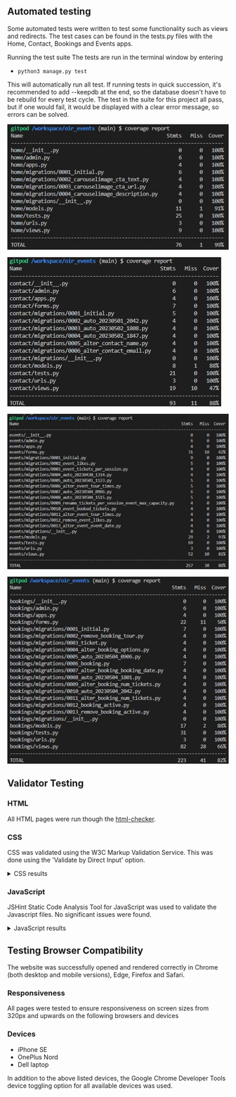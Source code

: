 
## Automated testing

Some automated tests were written to test some functionality such as views and redirects. The test cases can be found in the tests.py files with the Home, Contact, Bookings and Events apps.

Running the test suite
The tests are run in the terminal window by entering 

*     python3 manage.py test 

This will automatically run all test. If running tests in quick succession, it's recommended to add --keepdb at the end, so the database doesn't have to be rebuild for every test cycle. The test in the suite for this project all pass, but if one would fail, it would be displayed with a clear error message, so errors can be solved.

![Home app coverage report image](docs/readme_images/test/coverage-report-home.jpg) 

![Contact app coverage report image](docs/readme_images/test/coverage-report-contact.jpg) 

![Events app coverage report image](docs/readme_images/test/coverage-report-events.jpg) 

![Bookings app coverage report image](docs/readme_images/test/coverage-report-booking.jpg) 


## Validator Testing

### HTML

All HTML pages were run though the [html-checker](https://validator.w3.org/nu/). 

### CSS

CSS was validated using the W3C Markup Validation Service. This was done using the 'Validate by Direct Input' option.

<details><summary>CSS results </summary>

![CSS validation results](docs/readme_images/test/css_validation.pjg.JPG) 

</details>

### JavaScript

JSHint Static Code Analysis Tool for JavaScript was used to validate the Javascript files. No significant issues were found.

<details><summary>JavaScript results </summary>

![JavaScript validation results](docs/readme_images/test/javascript.jpg) 

</details>

## Testing Browser Compatibility

The website was successfully opened and rendered correctly in Chrome (both desktop and mobile versions), Edge, Firefox and Safari.

### Responsiveness
All pages were tested to ensure responsiveness on screen sizes from 320px and upwards on the following browsers and devices

### Devices
*   iPhone SE
*   OnePlus Nord
*   Dell laptop

In addition to the above listed devices, the Google Chrome Developer Tools device toggling option for all available devices was used.
